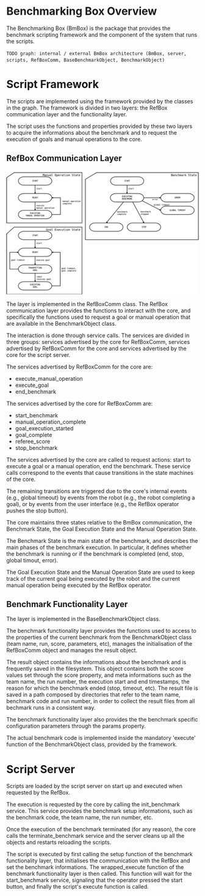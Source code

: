 Benchmarking Box Overview
=================================================

The Benchmarking Box (BmBox) is the package that provides the benchmark scripting framework and the component of the system that runs the scripts.

`TODO graph: internal / external BmBox architecture (BmBox, server, scripts, RefBoxComm, BaseBenchmarkObject, BenchmarkObject)`


# Script Framework

The scripts are implemented using the framework provided by the classes in the graph.
The framework is divided in two layers: the RefBox communication layer and the functionality layer.

The script uses the functions and properties provided by these two layers to acquire the informations about the benchmark and to request the execution of goals and manual operations to the core.


## RefBox Communication Layer

![RSBB Benchmark States Graph](/rsbb_etc/doc/images/RSBB_benchmark_states.svg)

The layer is implemented in the RefBoxComm class.
The RefBox communication layer provides the functions to interact with the core, and specifically the functions used to request a goal or manual operation that are available in the BenchmarkObject class.

The interaction is done through service calls.
The services are divided in three groups: services advertised by the core for RefBoxComm, services advertised by RefBoxComm for the core and services advertised by the core for the script server.

The services advertised by RefBoxComm for the core are:
* execute_manual_operation
* execute_goal
* end_benchmark

The services advertised by the core for RefBoxComm are:
* start_benchmark
* manual_operation_complete
* goal_execution_started
* goal_complete
* referee_score
* stop_benchmark

The services advertised by the core are called to request actions: start to execute a goal or a manual operation, end the benchmark.
These service calls correspond to the events that cause transitions in the state machines of the core.

The remaining transitions are triggered due to the core's internal events (e.g., global timeout) by events from the robot (e.g., the robot completing a goal), or by events from the user interface (e.g., the RefBox operator pushes the stop button).

The core maintains three states relative to the BmBox communication, the Benchmark State, the Goal Execution State and the Manual Operation State.

The Benchmark State is the main state of the benchmark, and describes the main phases of the benchmark execution.
In particular, it defines whether the benchmark is running or if the benchmark is completed (end, stop, global timout, error).

The Goal Execution State and the Manual Operation State are used to keep track of the current goal being executed by the robot and the current manual operation being executed by the RefBox operator.




## Benchmark Functionality Layer

The layer is implemented in the BaseBenchmarkObject class.

The benchmark functionality layer provides the functions used to access to the properties of the current benchmark from the BenchmarkObject class (team name, run, score, parameters, etc), manages the initialisation of the RefBoxComm object and manages the result object.

The result object contains the informations about the benchmark and is frequently saved in the filesystem.
This object contains both the score values set through the score property, and meta informations such as the team name, the run number, the execution start and end timestamps, the reason for which the benchmark ended (stop, timeout, etc).
The result file is saved in a path composed by directories  that refer to the team name, benchmark code and run number, in order to collect the result files from all bechmark runs in a consistent way.

The benchmark functionality layer also provides the the benchmark specific configuration parameters through the params property.

The actual benchmark code is implemented inside the mandatory 'execute' function of the BenchmarkObject class, provided by the framework.

# Script Server

Scripts are loaded by the script server on start up and executed when requested by the RefBox.

The execution is requested by the core by calling the init_benchmark service.
This service provides the benchmark setup informations, such as the benchmark code, the team name, the run number, etc.

Once the execution of the benchmark terminated (for any reason), the core calls the terminate_benchmark service and the server cleans up all the objects and restarts reloading the scripts.

The script is executed by first calling the setup function of the benchmark functionality layer, that initialises the communication with the RefBox and set the benchmark informations.
The wrapped_execute function of the benchmark functionality layer is then called.
This function will wait for the start_benchmark service, signaling that the operator pressed the start button, and finally the script's execute function is called.
